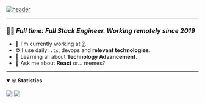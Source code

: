 [![header](header.gif)](https://wecy.dev)


---
### 👨‍🚀 ***Full time: Full Stack Engineer. Working remotely since 2019***

- 🏢 I'm currently working at **[?]()**.
- ⚙️ I use daily: `.ts`, devops and **relevant technologies**.
- 🌱 Learning all about **Technology Advancement**.
- 💬 Ask me about **React** or... memes?


---
<details open>
<summary> 🤓 <b>Statistics</b></summary>
<br>
<img src = "https://github-readme-stats.vercel.app/api?username=yusoofsh&show_icons=true&theme=radical&include_all_commits=true&count_private=true&line_height=24">
<img src = "https://github-readme-stats.vercel.app/api/top-langs/?username=yusoofsh&theme=radical&layout=compact&langs_count=8">
</details>
